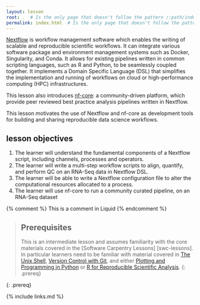 ```yaml
---
layout: lesson
root: .  # Is the only page that doesn't follow the pattern /:path/index.html
permalink: index.html  # Is the only page that doesn't follow the pattern /:path/index.html
---
```



[Nextflow](https://www.nextflow.io/) is workflow management software which
enables the writing of scalable and reproducible scientific workflows. It
can integrate various software package and environment management systems
such as Docker, Singularity, and Conda. It allows for existing pipelines
written in common scripting languages, such as R and Python, to
be seamlessly coupled together. It implements a Domain Specific Language
(DSL) that simplifies the implementation and running of workflows on
cloud or high-performance computing (HPC) infrastructures.

This lesson also introduces [nf-core](https://nf-co.re/): a
community-driven platform, which provide peer reviewed
best practice analysis pipelines written in Nextflow.

This lesson motivates the use of Nextflow and nf-core as development tools
for building and sharing reproducible data science workflows.

## lesson objectives

1. The learner will understand the fundamental components of a Nextflow
script, including channels, processes and operators.
1. The learner will write a multi-step workflow scripts to align, quantify, and perform QC on an RNA-Seq data in Nextflow DSL.
1. The learner will be able to write a Nextflow configuration file to alter the computational resources allocated to a process.
1. The learner will use  nf-core to run a community curated pipeline, on an RNA-Seq dataset

{% comment %} This is a comment in Liquid {% endcomment %}


> ## Prerequisites
>
> This is an intermediate lesson and assumes familiarity with the core materials covered in the
> [Software Carpentry Lessons] [swc-lessons]. In particular learners need to be familiar with
> material covered in [The Unix Shell](http://swcarpentry.github.io/shell-novice),
> [Version Control with Git](http://swcarpentry.github.io/git-novice), and either
> [Plotting and Programming in Python](http://swcarpentry.github.io/python-novice-gapminder) or
> [R for Reproducible Scientific Analysis](http://swcarpentry.github.io/r-novice-gapminder).
{: .prereq}


{: .prereq}

{% include links.md %}
